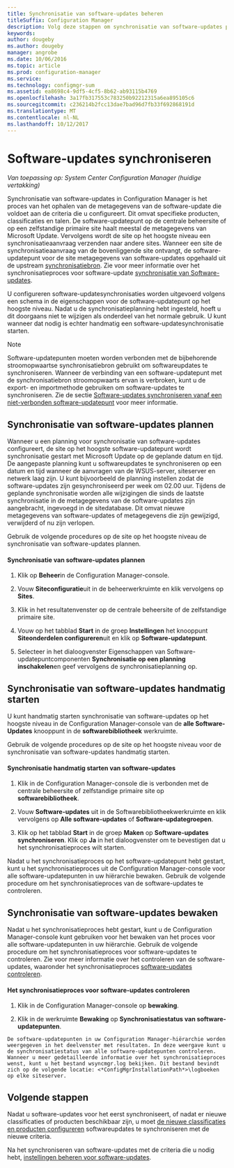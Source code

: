 ```yaml
---
title: Synchronisatie van software-updates beheren
titleSuffix: Configuration Manager
description: Volg deze stappen om synchronisatie van software-updates plannen, handmatig starten van synchronisatie van software-updates en synchronisatie van software-updates controleren.
keywords: 
author: dougeby
ms.author: dougeby
manager: angrobe
ms.date: 10/06/2016
ms.topic: article
ms.prod: configuration-manager
ms.service: 
ms.technology: configmgr-sum
ms.assetid: ea8698c4-9df5-4cf5-8b62-ab93115b4769
ms.openlocfilehash: 3a17fb317553c783250b92212315a6ea895105c6
ms.sourcegitcommit: c236214b2fcc13dae7bad96d7fb33f692868191d
ms.translationtype: MT
ms.contentlocale: nl-NL
ms.lasthandoff: 10/12/2017
---
```

#  <a name="BKMK_SUMSync"></a> Software-updates synchroniseren

*Van toepassing op: System Center Configuration Manager (huidige vertakking)*

 Synchronisatie van software-updates in Configuration Manager is het proces van het ophalen van de metagegevens van de software-update die voldoet aan de criteria die u configureert. Dit omvat specifieke producten, classificaties en talen. De software-updatepunt op de centrale beheersite of op een zelfstandige primaire site haalt meestal de metagegevens van Microsoft Update. Vervolgens wordt de site op het hoogste niveau een synchronisatieaanvraag verzenden naar andere sites. Wanneer een site de synchronisatieaanvraag van de bovenliggende site ontvangt, de software-updatepunt voor de site metagegevens van software-updates opgehaald uit de upstream [synchronisatiebron](../plan-design/plan-for-software-updates.md#BKMK_SyncSource). Zie voor meer informatie over het synchronisatieproces voor software-update [synchronisatie van Software-updates](../understand/software-updates-introduction.md#BKMK_Synchronization).

U configureren software-updatesynchronisaties worden uitgevoerd volgens een schema in de eigenschappen voor de software-updatepunt op het hoogste niveau. Nadat u de synchronisatieplanning hebt ingesteld, hoeft u dit doorgaans niet te wijzigen als onderdeel van het normale gebruik. U kunt wanneer dat nodig is echter handmatig een software-updatesynchronisatie starten.

  > [!NOTE]  
  >  Software-updatepunten moeten worden verbonden met de bijbehorende stroomopwaartse synchronisatiebron gebruikt om softwareupdates te synchroniseren. Wanneer de verbinding van een software-updatepunt met de synchronisatiebron stroomopwaarts ervan is verbroken, kunt u de export- en importmethode gebruiken om software-updates te synchroniseren. Zie de sectie [Software-updates synchroniseren vanaf een niet-verbonden software-updatepunt](synchronize-software-updates-disconnected.md) voor meer informatie.  

## <a name="schedule-software-updates-synchronization"></a>Synchronisatie van software-updates plannen
Wanneer u een planning voor synchronisatie van software-updates configureert, de site op het hoogste software-updatepunt wordt synchronisatie gestart met Microsoft Update op de geplande datum en tijd. De aangepaste planning kunt u softwareupdates te synchroniseren op een datum en tijd wanneer de aanvragen van de WSUS-server, siteserver en netwerk laag zijn. U kunt bijvoorbeeld de planning instellen zodat de software-updates zijn gesynchroniseerd per week om 02.00 uur. Tijdens de geplande synchronisatie worden alle wijzigingen die sinds de laatste synchronisatie in de metagegevens van de software-updates zijn aangebracht, ingevoegd in de sitedatabase. Dit omvat nieuwe metagegevens van software-updates of metagegevens die zijn gewijzigd, verwijderd of nu zijn verlopen.

Gebruik de volgende procedures op de site op het hoogste niveau de synchronisatie van software-updates plannen.  

#### <a name="to-schedule-software-updates-synchronization"></a>Synchronisatie van software-updates plannen  

  1.  Klik op **Beheer**in de Configuration Manager-console.  

  2.  Vouw **Siteconfiguratie**uit in de beheerwerkruimte en klik vervolgens op **Sites**.  

  3.  Klik in het resultatenvenster op de centrale beheersite of de zelfstandige primaire site.  

  4.  Vouw op het tabblad **Start** in de groep **Instellingen** het knooppunt **Siteonderdelen configureren**uit en klik op **Software-updatepunt**.  

  5.  Selecteer in het dialoogvenster Eigenschappen van Software-updatepuntcomponenten **Synchronisatie op een planning inschakelen**en geef vervolgens de synchronisatieplanning op.  

## <a name="manually-start-software-updates-synchronization"></a>Synchronisatie van software-updates handmatig starten
U kunt handmatig starten synchronisatie van software-updates op het hoogste niveau in de Configuration Manager-console van de **alle Software-Updates** knooppunt in de **softwarebibliotheek** werkruimte.  

Gebruik de volgende procedures op de site op het hoogste niveau voor de synchronisatie van software-updates handmatig starten.  

#### <a name="to-manually-start-software-updates-synchronization"></a>Synchronisatie handmatig starten van software-updates  

  1.  Klik in de Configuration Manager-console die is verbonden met de centrale beheersite of zelfstandige primaire site op **softwarebibliotheek**.  

  2.  Vouw **Software-updates** uit in de Softwarebibliotheekwerkruimte en klik vervolgens op **Alle software-updates** of **Software-updategroepen**.  

  3.  Klik op het tabblad **Start** in de groep **Maken** op **Software-updates synchroniseren**. Klik op **Ja** in het dialoogvenster om te bevestigen dat u het synchronisatieproces wilt starten.  

   Nadat u het synchronisatieproces op het software-updatepunt hebt gestart, kunt u het synchronisatieproces uit de Configuration Manager-console voor alle software-updatepunten in uw hiërarchie bewaken. Gebruik de volgende procedure om het synchronisatieproces van de software-updates te controleren.  


## <a name="monitor-software-updates-synchronization"></a>Synchronisatie van software-updates bewaken
Nadat u het synchronisatieproces hebt gestart, kunt u de Configuration Manager-console kunt gebruiken voor het bewaken van het proces voor alle software-updatepunten in uw hiërarchie. Gebruik de volgende procedure om het synchronisatieproces voor software-updates te controleren. Zie voor meer informatie over het controleren van de software-updates, waaronder het synchronisatieproces [software-updates controleren](../deploy-use/monitor-software-updates.md).

#### <a name="to-monitor-the-software-updates-synchronization-process"></a>Het synchronisatieproces voor software-updates controleren  

  1.  Klik in de Configuration Manager-console op **bewaking**.  

  2.  Klik in de werkruimte **Bewaking** op **Synchronisatiestatus van software-updatepunten**.  

    De software-updatepunten in uw Configuration Manager-hiërarchie worden weergegeven in het deelvenster met resultaten. In deze weergave kunt u de synchronisatiestatus van alle software-updatepunten controleren. Wanneer u meer gedetailleerde informatie over het synchronisatieproces wenst, kunt u het bestand wsyncmgr.log bekijken. Dit bestand bevindt zich op de volgende locatie: <*ConfigMgrInstallationPath*>\logboeken op elke siteserver.  

## <a name="next-steps"></a>Volgende stappen
Nadat u software-updates voor het eerst synchroniseert, of nadat er nieuwe classificaties of producten beschikbaar zijn, u moet [de nieuwe classificaties en producten configureren](configure-classifications-and-products.md) softwareupdates te synchroniseren met de nieuwe criteria.

Na het synchroniseren van software-updates met de criteria die u nodig hebt, [instellingen beheren voor software-updates](manage-settings-for-software-updates.md).  
